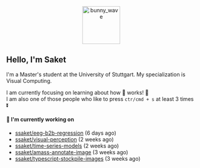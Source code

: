 <div align='center'>
<img src=https://media.giphy.com/media/3o7TKMt1VVNkHV2PaE/giphy.gif alt="bunny_wave" width="100px"/>
</div>

## Hello, I'm Saket

I'm a Master's student at the University of Stuttgart. My specialization is Visual Computing.

I am currently focusing on learning about how :brain: works! :exploding_head:\
I am also one of those people who like to press `ctr/cmd + s` at least 3 times :arrow_double_down:



#### 🐰 I'm currently working on

- [ssaket/eeg-b2b-regression](https://github.com/ssaket/eeg-b2b-regression) (6 days ago)
- [ssaket/visual-perception](https://github.com/ssaket/visual-perception) (2 weeks ago)
- [ssaket/time-series-models](https://github.com/ssaket/time-series-models) (2 weeks ago)
- [ssaket/amass-annotate-image](https://github.com/ssaket/amass-annotate-image) (3 weeks ago)
- [ssaket/typescript-stockpile-images](https://github.com/ssaket/typescript-stockpile-images) (3 weeks ago)
